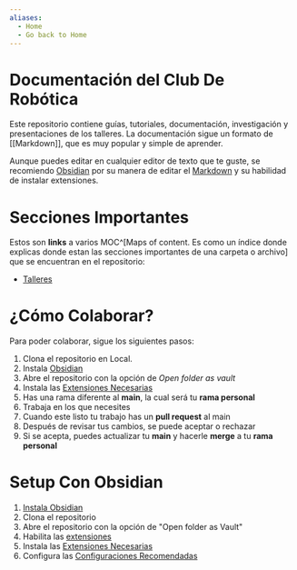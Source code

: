 ```yaml
---
aliases:
  - Home
  - Go back to Home
---
```

# Documentación del Club De Robótica

Este repositorio contiene guías, tutoriales, documentación, investigación y presentaciones de los talleres. La documentación sigue un formato de [[Markdown]], que es muy popular y simple de aprender.

Aunque puedes editar en cualquier editor de texto que te guste, se recomiendo [Obsidian](documentation/Obsidian.md) por su manera de editar el [Markdown](Markdown) y su habilidad de instalar extensiones.

# Secciones Importantes

Estos son **links** a varios MOC^[Maps of content. Es como un índice donde explicas donde estan las secciones importantes de una carpeta o archivo] que se encuentran en el repositorio:

- [Talleres](talleres/Talleres%20MOC.md)

# ¿Cómo Colaborar?

Para poder colaborar, sigue los siguientes pasos:

1. Clona el repositorio en Local.
2. Instala [Obsidian](documentation/Obsidian.md)
3. Abre el repositorio con la opción de *Open folder as vault*
4. Instala las [Extensiones Necesarias](README.md#Extensiones%20Necesarias)
5. Has una rama diferente al **main**, la cual será tu **rama personal**
6. Trabaja en los que necesites
7. Cuando este listo tu trabajo has un **pull request** al main
8. Después de revisar tus cambios, se puede aceptar o rechazar
9. Si se acepta, puedes actualizar tu **main** y hacerle **merge** a tu **rama personal**

# Setup Con Obsidian

1. [Instala Obsidian](documentation/Obsidian.md#Setup%20Obsidian)
2. Clona el repositorio
3. Abre el repositorio con la opción de "Open folder as Vault"
4. Habilita las [extensiones](documentation/Obsidian.md#Extensiones)
5. Instala las [Extensiones Necesarias](Extensiones%20Necesarias.md)
6. Configura las [Configuraciones Recomendadas](documentation/Obsidian.md#Configuraciones%20Recomendadas)
